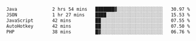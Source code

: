 <!--START_SECTION:waka-->

```txt
Java             2 hrs 54 mins   ███████▓░░░░░░░░░░░░░░░░░   30.97 %
JSON             1 hr 27 mins    ████░░░░░░░░░░░░░░░░░░░░░   15.53 %
JavaScript       42 mins         ██░░░░░░░░░░░░░░░░░░░░░░░   07.55 %
AutoHotkey       42 mins         ██░░░░░░░░░░░░░░░░░░░░░░░   07.50 %
PHP              38 mins         █▓░░░░░░░░░░░░░░░░░░░░░░░   06.76 %
```

<!--END_SECTION:waka-->
